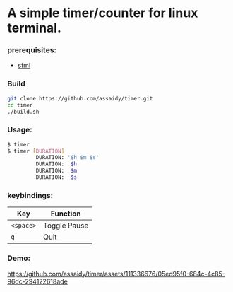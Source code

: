 # A simple timer/counter for linux terminal.

### prerequisites:
- [sfml](https://www.sfml-dev.org/tutorials/2.6/start-linux.php#installing-sfml)

### Build
```sh
git clone https://github.com/assaidy/timer.git
cd timer
./build.sh
```

### Usage:
```sh
$ timer
$ timer [DURATION]
         DURATION: '$h $m $s'
         DURATION:  $h
         DURATION:  $m
         DURATION:  $s
```

### keybindings:
| Key | Function |
| --- | --- |
| `<space>` | Toggle Pause |
| `q` | Quit |

### Demo:


https://github.com/assaidy/timer/assets/111336676/05ed95f0-684c-4c85-96dc-294122618ade

